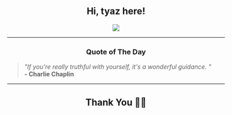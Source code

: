 <h2 align="center"> Hi, tyaz here!</h2>

<p align="center">
<a href="https://github.com/tyazx" alt="github streak"><img src="https://dvst-streak.herokuapp.com/?user=tyazx&theme=tokyonight&fire=DD472C"></a>
</p>

<hr>
<h3 align="center">Quote of The Day</h3>
<p align="center">
<blockquote>
<i>"If you're really truthful with yourself, it's a wonderful guidance.  "</i>
<br>
<b>- Charlie Chaplin</b>
</blockquote>
</p>


<hr>
<h2 align="center">Thank You 🙏🏼</h2>

